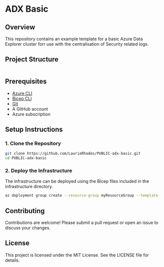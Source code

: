 # ADX Basic

## Overview

This repository contains an example template for a basic Azure Data Explorer cluster forr use with the centralisation of Security related logs.

## Project Structure

```

```

## Prerequisites

- [Azure CLI](https://docs.microsoft.com/en-us/cli/azure/install-azure-cli)
- [Bicep CLI](https://docs.microsoft.com/en-us/azure/azure-resource-manager/bicep/install)
- [Git](https://git-scm.com/)
- A GitHub account
- Azure subscription

## Setup Instructions

### 1. Clone the Repository

```sh
git clone https://github.com/LaurieRhodes/PUBLIC-adx-basic.git
cd PUBLIC-adx-basic
```

### 2. Deploy the Infrastructure

The infrastructure can be deployed using the Bicep files included in the infrastructure directory.

```sh
az deployment group create --resource-group myResourceGroup --template-file infrastructure/main.bicep --parameters infrastructure/parameters.json
```

## Contributing

Contributions are welcome! Please submit a pull request or open an issue to discuss your changes.

## License

This project is licensed under the MIT License. See the LICENSE file for details.
